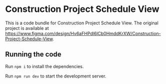 
  # Construction Project Schedule View

  This is a code bundle for Construction Project Schedule View. The original project is available at https://www.figma.com/design/Hv6aFHPdl6lCb0HmddKrXW/Construction-Project-Schedule-View.

  ## Running the code

  Run `npm i` to install the dependencies.

  Run `npm run dev` to start the development server.
  